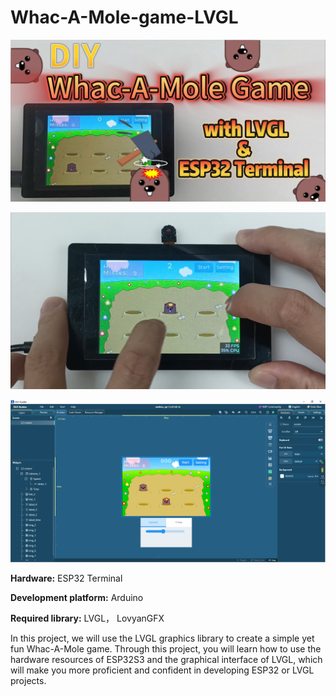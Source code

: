 # Whac-A-Mole-game-LVGL





![img1](https://github.com/Elecrow-RD/Whac-A-Mole-game-LVGL/blob/main/readme_img1.jpg "img1")



![img2](https://github.com/Elecrow-RD/Whac-A-Mole-game-LVGL/blob/main/readme_img2.png "img2")



![img0](https://github.com/Elecrow-RD/Whac-A-Mole-game-LVGL/blob/main/readme_img0.png "img0")



**Hardware:** ESP32 Terminal

**Development platform:** Arduino

**Required library:** LVGL， LovyanGFX

In this project, we will use the LVGL graphics library to create a simple yet fun Whac-A-Mole game. Through this project, you will learn how to use the hardware resources of ESP32S3 and the graphical interface of LVGL, which will make you more proficient and confident in developing ESP32 or LVGL projects.
